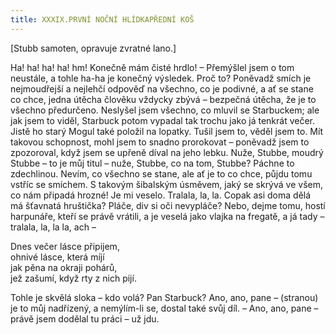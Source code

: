 ```yaml
---
title: XXXIX.PRVNÍ NOČNÍ HLÍDKAPŘEDNÍ KOŠ
---
```


\[Stubb samoten, opravuje zvratné lano.\]

Ha! ha! ha! ha! hm! Konečně mám čisté hrdlo! – Přemýšlel jsem o tom neustále, a tohle ha-ha je konečný výsledek. Proč to? Poněvadž smích je nejmoudřejší a nejlehčí odpověď na všechno, co je podivné, a ať se stane co chce, jedna útěcha člověku vždycky zbývá – bezpečná útěcha, že je to všechno předurčeno. Neslyšel jsem všechno, co mluvil se Starbuckem; ale jak jsem to viděl, Starbuck potom vypadal tak trochu jako já tenkrát večer. Jistě ho starý Mogul také položil na lopatky. Tušil jsem to, věděl jsem to. Mít takovou schopnost, mohl jsem to snadno prorokovat – poněvadž jsem to zpozoroval, když jsem se upřeně díval na jeho lebku. Nuže, Stubbe, moudrý Stubbe – to je můj titul – nuže, Stubbe, co na tom, Stubbe? Páchne to zdechlinou. Nevím, co všechno se stane, ale ať je to co chce, půjdu tomu vstříc se smíchem. S takovým šibalským úsměvem, jaký se skrývá ve všem, co nám připadá hrozné! Je mi veselo. Tralala, la, la. Copak asi doma dělá má šťavnatá hruštička? Pláče, div si oči nevypláče? Nebo, dejme tomu, hostí harpunáře, kteří se právě vrátili, a je veselá jako vlajka na fregatě, a já tady – tralala, la, la la, ach –

Dnes večer lásce připijem,  
ohnivé lásce, která míjí  
jak pěna na okraji pohárů,  
jež zašumí, když rty z nich pijí.

Tohle je skvělá sloka – kdo volá? Pan Starbuck? Ano, ano, pane – (stranou) je to můj nadřízený, a nemýlím-li se, dostal také svůj díl. – Ano, ano, pane – právě jsem dodělal tu práci – už jdu.
